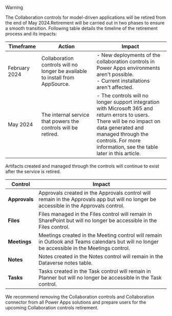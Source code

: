 > [!WARNING]
> The Collaboration controls for model-driven applications will be retired from the end of May 2024.Retirement will be carried out in two phases to ensure a smooth transition. Following table details the timeline of the retirement process and its impacts:
>
> |Timeframe|Action|Impact|
> |---|---|---|
> |February 2024|Collaboration controls will no longer be available to install from AppSource.|- New deployments of the collaboration controls in Power Apps environments aren't possible. </br> - Current installations aren't affected.|
> |May 2024|The internal service that powers the controls will be retired.|- The controls will no longer support integration with Microsoft 365 and return errors to users. </br> There will be no impact on data generated and managed through the controls. For more information, see the table later in this article.|
>
> Artifacts created and managed through the controls will continue to exist after the service is retired.
>
> |Control|Impact|
> |---|---|
> |**Approvals**|Approvals created in the Approvals control will remain in the Approvals app but will no longer be accessible in the Approvals control.|
> |**Files**|Files managed in the Files control will remain in SharePoint but will no longer be accessible in the Files control.|
> |**Meetings**|Meetings created in the Meeting control will remain in Outlook and Teams calendars but will no longer be accessible in the Meetings control.|
> |**Notes**|Notes created in the Notes control will remain in the Dataverse notes table.|
> |**Tasks**|Tasks created in the Task control will remain in Planner but will no longer be accessible in the Task control.|
> We recommend removing the Collaboration controls and Collaboration connector from all Power Apps solutions and prepare users for the upcoming Collaboration controls retirement. 